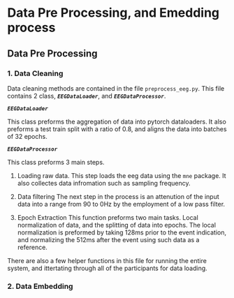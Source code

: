 # Data Pre Processing, and Emedding process

## Data Pre Processing

### 1. Data Cleaning

Data cleaning methods are contained in the file `preprocess_eeg.py`. This file contains 2 class, ***`EEGDataLoader`***, and ***`EEGDataProcessor`***.

***`EEGDataLoader`***

This class preforms the aggregation of data into pytorch dataloaders. It also preforms a test train split with a ratio of 0.8, and aligns the data into batches of 32 epochs. 

***`EEGDataProcessor`***

This class preforms 3 main steps.

1. Loading raw data.
    This step loads the eeg data using the `mne` package. It also collectes data infromation such as sampling frequency.

2. Data filtering
    The next step in the process is an attenution of the input data into a range from 90 to 0Hz by the employment of a low pass filter. 

3. Epoch Extraction
    This function preforms two main tasks. Local normalization of data, and the splitting of data into epochs. The local normalization is preformed by taking 128ms prior to the event indication, and normalizing the 512ms after the event using such data as a reference. 

There are also a few helper functions in this file for running the entire system, and ittertating through all of the participants for data loading.


### 2. Data Embedding